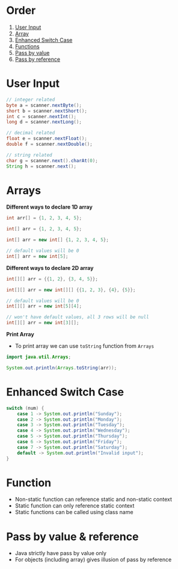 # Order

1. [User Input](https://github.com/ssm0801/DSA-using-Java/blob/master/Java_Basics/InputOutput.java)
2. [Array](https://github.com/ssm0801/DSA-using-Java/blob/master/Java_Basics/Array.java)
3. [Enhanced Switch Case](https://github.com/ssm0801/DSA-using-Java/blob/master/Java_Basics/EnhancedSwitch.java)
4. [Functions](https://github.com/ssm0801/DSA-using-Java/blob/master/Java_Basics/Functions.java)
5. [Pass by value](https://github.com/ssm0801/DSA-using-Java/blob/master/Java_Basics/PassByValue.java)
6. [Pass by reference](https://github.com/ssm0801/DSA-using-Java/blob/master/Java_Basics/PassByReference.java)

# User Input

```java
// integer related
byte a = scanner.nextByte();
short b = scanner.nextShort();
int c = scanner.nextInt();
long d = scanner.nextLong();

// decimal related
float e = scanner.nextFloat();
double f = scanner.nextDouble();

// string related
char g = scanner.next().charAt(0);
String h = scanner.next();
```

# Arrays

**Different ways to declare 1D array**

```java
int arr[] = {1, 2, 3, 4, 5};

int[] arr = {1, 2, 3, 4, 5};

int[] arr = new int[] {1, 2, 3, 4, 5};

// default values will be 0
int[] arr = new int[5];
```

**Different ways to declare 2D array**

```java
int[][] arr = {{1, 2}, {3, 4, 5}};

int[][] arr = new int[][] {{1, 2, 3}, {4}, {5}};

// default values will be 0
int[][] arr = new int[5][4];

// won't have default values, all 3 rows will be null
int[][] arr = new int[3][];
```

**Print Array**

- To print array we can use `toString` function from `Arrays`

```java
import java.util.Arrays;

System.out.println(Arrays.toString(arr));
```

# Enhanced Switch Case

```java
switch (num) {
    case 1 -> System.out.println("Sunday");
    case 2 -> System.out.println("Monday");
    case 3 -> System.out.println("Tuesday");
    case 4 -> System.out.println("Wednesday");
    case 5 -> System.out.println("Thursday");
    case 6 -> System.out.println("Friday");
    case 7 -> System.out.println("Saturday");
    default -> System.out.println("Invalid input");
}
```

# Function

- Non-static function can reference static and non-static context
- Static function can only reference static context
- Static functions can be called using class name

# Pass by value & reference

- Java strictly have pass by value only
- For objects (including array) gives illusion of pass by reference
